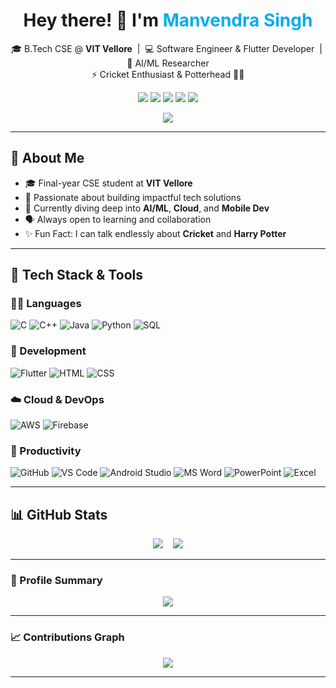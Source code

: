 <h1 align="center">Hey there! 👋 I'm <span style="color:#00ADEF;">Manvendra Singh</span></h1>

<p align="center">
  🎓 B.Tech CSE @ <strong>VIT Vellore</strong> &nbsp;|&nbsp; 💻 Software Engineer & Flutter Developer &nbsp;|&nbsp; 🧠 AI/ML Researcher<br>
  ⚡ Cricket Enthusiast & Potterhead 🧙‍♂️
</p>

<p align="center">
  <a href="mailto:m.s.jaunpur@gmail.com"><img src="https://img.shields.io/badge/Email-D14836?style=for-the-badge&logo=gmail&logoColor=white" /></a>
  <a href="https://instagram.com/manvendrasingh09"><img src="https://img.shields.io/badge/Instagram-E4405F?style=for-the-badge&logo=instagram&logoColor=white" /></a>
  <a href="https://linkedin.com/in/manvendrasingh09"><img src="https://img.shields.io/badge/LinkedIn-0077B5?style=for-the-badge&logo=linkedin&logoColor=white" /></a>
  <a href="https://linktr.ee/manvendrasingh09"><img src="https://img.shields.io/badge/Linktree-39E09B?style=for-the-badge&logo=linktree&logoColor=white" /></a>
  <a href="https://manvendrasingh.dev"><img src="https://img.shields.io/badge/Website-000000?style=for-the-badge&logo=About.me&logoColor=white" /></a>
</p>

<p align="center">
  <img src="https://komarev.com/ghpvc/?username=manvendrasingh09&label=Profile%20Views&color=0e75b6&style=flat" />
</p>

---

## 🚀 About Me

- 🎓 Final-year CSE student at **VIT Vellore**
- 🧠 Passionate about building impactful tech solutions
- 🌱 Currently diving deep into **AI/ML**, **Cloud**, and **Mobile Dev**
- 🗣️ Always open to learning and collaboration
- ✨ Fun Fact: I can talk endlessly about **Cricket** and **Harry Potter**

---

## 🧰 Tech Stack & Tools

### 👨‍💻 Languages
![C](https://img.shields.io/badge/C-00599C?style=for-the-badge&logo=c&logoColor=white)
![C++](https://img.shields.io/badge/C++-00599C?style=for-the-badge&logo=c%2B%2B&logoColor=white)
![Java](https://img.shields.io/badge/Java-ED8B00?style=for-the-badge&logo=openjdk&logoColor=white)
![Python](https://img.shields.io/badge/Python-3776AB?style=for-the-badge&logo=python&logoColor=white)
![SQL](https://img.shields.io/badge/SQL-025E8C?style=for-the-badge&logo=sqlite&logoColor=white)

### 📱 Development
![Flutter](https://img.shields.io/badge/Flutter-02569B?style=for-the-badge&logo=flutter)
![HTML](https://img.shields.io/badge/HTML-E34F26?style=for-the-badge&logo=html5&logoColor=white)
![CSS](https://img.shields.io/badge/CSS-1572B6?style=for-the-badge&logo=css3&logoColor=white)

### ☁️ Cloud & DevOps
![AWS](https://img.shields.io/badge/AWS-232F3E?style=for-the-badge&logo=amazonaws&logoColor=white)
![Firebase](https://img.shields.io/badge/Firebase-FFCA28?style=for-the-badge&logo=firebase&logoColor=white)

### 🔧 Productivity
![GitHub](https://img.shields.io/badge/GitHub-181717?style=for-the-badge&logo=github)
![VS Code](https://img.shields.io/badge/VS_Code-0078D4?style=for-the-badge&logo=visual-studio-code)
![Android Studio](https://img.shields.io/badge/Android_Studio-3DDC84?style=for-the-badge&logo=android-studio)
![MS Word](https://img.shields.io/badge/MS_Word-2B579A?style=for-the-badge&logo=microsoft-word)
![PowerPoint](https://img.shields.io/badge/MS_PowerPoint-B7472A?style=for-the-badge&logo=microsoft-powerpoint)
![Excel](https://img.shields.io/badge/MS_Excel-217346?style=for-the-badge&logo=microsoft-excel)

---

## 📊 GitHub Stats

<p align="center">
  <img src="https://github-readme-stats.vercel.app/api/top-langs/?username=manvendrasingh09&layout=compact&theme=github_dark&langs_count=8" />
  &nbsp;&nbsp;
  <img src="https://github-readme-streak-stats.herokuapp.com/?user=manvendrasingh09&theme=react" />
</p>

---

### 📌 Profile Summary
<p align="center">
  <img src="https://github-profile-summary-cards.vercel.app/api/cards/profile-details?username=manvendrasingh09&theme=github_dark" />
</p>

---

### 📈 Contributions Graph
<p align="center">
  <img src="https://github-readme-activity-graph.vercel.app/graph?username=manvendrasingh09&theme=react-dark&hide_border=true&area=true&custom_title=Contribution%20Flow" />
</p>

---
